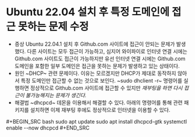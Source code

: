 # Ubuntu 22.04 설치 후 특정 도메인에 접근 못하는 문제 수정


* 증상
Ubuntu 22.04.1 설치 후 Github.com 사이트에 접근이 안되는 문제가 발생했다. 다른 사이트는 모두 접근이 가능하고, 심지어 와이파이로 인터넷 연결 시에는 Github.com 사이트도 접근이 가능하지만 유선 인터넷 연결 시에는 Github.com 도메인을 포함한 일부 도메인은 접근을 못하는 문제가 발생하고 있는 상태이다.
* 원인
~DHCP~ 관련 문제이다. 이유는 모르겠지만 DHCP가 제대로 동작하지 않아서 특정 도메인만 접근할 수 없는 것으로 보인다. ~sudo dhclient -r~ 명령어를 실행하면 정상적으로 Github.com 사이트에 접근할 수 있지만 *재부팅을 하면 다시 접근이 불가능해지는 문제가 생긴다.*
* 해결법
~dhcpcd~ 데몬을 이용해서 해결할 수 있다. 아래의 명령어를 통해 관련 패키지를 설치하면 이제 재부팅 후에도 정상적으로 인터넷을 이용할 수 있다.

#+BEGIN_SRC bash
sudo apt update
sudo apt install dhcpcd-gtk
systemctl enable --now dhcpcd
#+END_SRC

